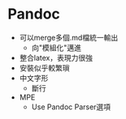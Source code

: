 # Pandoc
- 可以merge多個.md檔統一輸出
  - 向"模組化"邁進
- 整合latex，表現力很強
- 安裝似乎較繁瑣
- 中文字形
  - 斷行
- MPE
  - Use Pandoc Parser選項